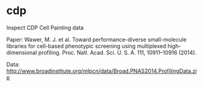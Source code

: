 # cdp
Inspect CDP Cell Painting data

Paper: Wawer, M. J. et al. Toward performance-diverse small-molecule libraries for cell-based phenotypic screening using multiplexed high-dimensional profiling. Proc. Natl. Acad. Sci. U. S. A. 111, 10911–10916 (2014).

Data: http://www.broadinstitute.org/mlpcn/data/Broad.PNAS2014.ProfilingData.zip

